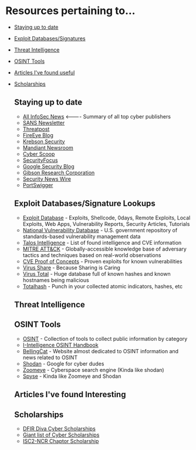 
# Resources pertaining to...
- [Staying up to date](#staying-up-to-date)
- [Exploit Databases/Signatures](#exploit-databases/signature-lookups)
- [Threat Intelligence](#Threat-intelligence)
- [OSINT Tools](#osint-tools)
- [Articles I've found useful](#articles-i've-found-useful)
- [Scholarships](#scholarships)

  ## Staying up to date
  - [All InfoSec News](https://allinfosecnews.com/) <---- Summary of all top cyber publishers
  - [SANS Newsletter](https://www.sans.org/newsletters/)
  - [Threatpost](https://threatpost.com/)
  - [FireEye Blog](https://www.fireeye.com/blog.html) 
  - [Krebson Security](https://krebsonsecurity.com/)
  - [Mandiant Newsroom](https://www.fireeye.com/company/newsroom.html)
  - [Cyber Scoop](https://www.cyberscoop.com/)
  - [SecurityFocus](https://www.securityfocus.com/)
  - [Google Security Blog](https://security.googleblog.com/)
  - [Gibson Research Corporation](https://www.grc.com/intro.htm) 
  - [Security News Wire](https://securitynewswire.com/index.php/Home)
  - [PortSwigger](https://portswigger.net/daily-swig)


  ## Exploit Databases/Signature Lookups
  - [Exploit Database](https://www.exploit-db.com/) - Exploits, Shellcode, 0days, Remote Exploits, Local Exploits, Web Apps, Vulnerability Reports, Security Articles, Tutorials
  - [National Vulnerability Database](https://nvd.nist.gov/) - U.S. government repository of standards-based vulnerability management data
  - [Talos Intelligence](https://talosintelligence.com/vulnerability_reports/) - List of found intelligence and CVE information
  - [MITRE ATT&CK](https://attack.mitre.org/) - Globally-accessible knowledge base of adversary tactics and techniques based on real-world observations
  - [CVE Proof of Concepts](https://github.com/qazbnm456/awesome-cve-poc) - Proven exploits for known vulnerabilities
  - [Virus Share](https://virusshare.com/) - Because Sharing is Caring
  - [Virus Total](https://www.virustotal.com/gui/) - Huge database full of known hashes and known hostnames being malicious
  - [Totalhash](https://totalhash.cymru.com/) - Punch in your collected atomic indicators, hashes, etc


  ## Threat Intelligence


  ## OSINT Tools
  - [OSINT](https://osintframework.com/) - Collection of tools to collect public information by category
  - [I-Intelligence OSINT Handbook](https://i-intelligence.eu/uploads/public-documents/OSINT_Handbook_2020.pdf)
  - [BellingCat](https://www.bellingcat.com/) - Website almost dedicated to OSINT information and news related to OSINT
  - [Shodan](https://www.shodan.io/) - Google for cyber dudes
  - [Zoomeye](https://www.zoomeye.org/) - Cyberspace search engine (Kinda like shodan)
  - [Spyse](https://spyse.com/) - Kinda like Zoomeye and Shodan


  ## Articles I've found Interesting


  ## Scholarships
  - [DFIR Diva Cyber Scholarships](https://dfirdiva.com/scholarships)
  - [Giant list of Cyber Scholarships](https://www.scholarships.com/financial-aid/college-scholarships/scholarship-directory/academic-major/cybersecurity)
  - [ISC2-NCR Chaptor Scholarship](https://web.isc2ncrchapter.org/isc2-national-capital-region-scholarships/)
